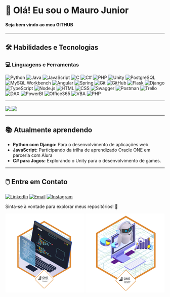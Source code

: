 # 👋 Olá! Eu sou o Mauro Junior  

#### Seja bem vindo ao meu GITHUB
---
## 🛠️ Habilidades e Tecnologias  

### 💻 Linguagens e Ferramentas
![Python](https://img.shields.io/badge/Python-3776AB?style=for-the-badge&logo=python&logoColor=white)  ![Java](https://img.shields.io/badge/Java-ED8B00?style=for-the-badge&logo=java&logoColor=white)  ![JavaScript](https://img.shields.io/badge/JavaScript-F7DF1E?style=for-the-badge&logo=javascript&logoColor=black)  ![C](https://img.shields.io/badge/C-A8B9CC?style=for-the-badge&logo=c&logoColor=white)  ![C#](https://img.shields.io/badge/C%23-239120?style=for-the-badge&logo=c-sharp&logoColor=white)  ![PHP](https://img.shields.io/badge/PHP-777BB4?style=for-the-badge&logo=php&logoColor=white)  ![Unity](https://img.shields.io/badge/Unity-000000?style=for-the-badge&logo=unity&logoColor=white)  ![PostgreSQL](https://img.shields.io/badge/PostgreSQL-4169E1?style=for-the-badge&logo=postgresql&logoColor=white) 
![MySQL Workbench](https://img.shields.io/badge/MySQL_Workbench-00758F?style=for-the-badge&logo=mysql&logoColor=white)  ![Angular](https://img.shields.io/badge/Angular-DD0031?style=for-the-badge&logo=angular&logoColor=white)  ![Spring](https://img.shields.io/badge/Spring-6DB33F?style=for-the-badge&logo=spring&logoColor=white)  ![Git](https://img.shields.io/badge/Git-F05032?style=for-the-badge&logo=git&logoColor=white)  ![GitHub](https://img.shields.io/badge/GitHub-181717?style=for-the-badge&logo=github&logoColor=white)  ![Flask](https://img.shields.io/badge/Flask-000000?style=for-the-badge&logo=flask&logoColor=white)  ![Django](https://img.shields.io/badge/Django-092E20?style=for-the-badge&logo=django&logoColor=white)  ![TypeScript](https://img.shields.io/badge/TypeScript-3178C6?style=for-the-badge&logo=typescript&logoColor=white)  ![Node.js](https://img.shields.io/badge/Node.js-339933?style=for-the-badge&logo=nodedotjs&logoColor=white)  ![HTML](https://img.shields.io/badge/HTML-E34F26?style=for-the-badge&logo=html5&logoColor=white)  ![CSS](https://img.shields.io/badge/CSS-1572B6?style=for-the-badge&logo=css3&logoColor=white)  ![Swagger](https://img.shields.io/badge/Swagger-85EA2D?style=for-the-badge&logo=swagger&logoColor=black)  ![Postman](https://img.shields.io/badge/Postman-FF6C37?style=for-the-badge&logo=postman&logoColor=white)  ![Trello](https://img.shields.io/badge/Trello-0052CC?style=for-the-badge&logo=trello&logoColor=white) ![DAX](https://img.shields.io/badge/DAX-0078D4?style=for-the-badge&logo=microsoft&logoColor=white) ![PowerBI](https://img.shields.io/badge/PowerBI-F2C811?style=for-the-badge&logo=powerbi&logoColor=white) ![Office365](https://img.shields.io/badge/Office365-0078D4?style=for-the-badge&logo=microsoft-office&logoColor=white)
![VBA](https://img.shields.io/badge/VBA-2F4F4F?style=for-the-badge&logo=visual-basic&logoColor=white) ![PHP](https://img.shields.io/badge/PHP-777BB4?style=for-the-badge&logo=php&logoColor=white)


---

<a href="https://github.com/MJunior10/github-readme-stats">
  <img align="center" src="https://github-readme-stats.vercel.app/api?username=MJunior10&theme=midnight-purple&show_icons=true&hide_border=false&count_private=true" />
</a>
<a href="https://github.com/MJunior10">
  <img align="center"  height= "196px" src="https://github-readme-stats.vercel.app/api/top-langs/?username=MJunior10&theme=midnight-purple&show_icons=true&hide_border=false&layout=compact" />
</a>

---

## 📚 Atualmente aprendendo  
- **Python com Django:** Para o desenvolvimento de aplicações web.
- **JavaScript:** Participando da trilha de aprendizado Oracle ONE em parceria com Alura
- **C# para Jogos:** Explorando o Unity para o desenvolvimento de games.
  
---

## 🖱️ Entre em Contato  

[![LinkedIn](https://img.shields.io/badge/LinkedIn-0077B5?style=for-the-badge&logo=linkedin&logoColor=white)](https://www.linkedin.com/in/mauro-junior-29b997215/)  [![Email](https://img.shields.io/badge/Email-D14836?style=for-the-badge&logo=gmail&logoColor=white)](mailto:martinsmaurojr@hotmail.com) [![Instagram](https://img.shields.io/badge/Instagram-E4405F?style=for-the-badge&logo=instagram&logoColor=white)](https://instagram.com/10_mauro.jr)

Sinta-se à vontade para explorar meus repositórios! 🚀
<section>
  <img src="https://github.com/MJunior10/MJunior10/blob/main/ff043987-239b-4661-bdb1-7f4ca6092c48.webp" alt="minha-badge" width = "250" />
<img src="https://github.com/MJunior10/MJunior10/blob/main/bb9b4a07-c633-4b9d-a934-544b9b96d915.webp" alt = "Badge-Data-Science" width = "250" />

</section>
